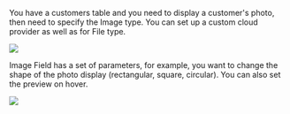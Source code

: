 [comment]: # ($page_title=Image)

You have a customers table and you need to display a customer's photo, then need to specify the Image type. You can set up a custom cloud provider as well as for File type.

![](https://gblobscdn.gitbook.com/assets%2F-LQ08RFAKZvFADEiXKFy%2F-MFeilMy_fVmiZK9xZlP%2F-MFf-IbuBDp_eX2jW6Rq%2FGIF.gif?alt=media&token=9a6b2b60-aa80-4b01-8159-9df1ba89089a)

Image Field has a set of parameters, for example, you want to change the shape of the photo display \(rectangular, square, circular\). You can also set the preview on hover.

![](https://gblobscdn.gitbook.com/assets%2F-LQ08RFAKZvFADEiXKFy%2F-MFeilMy_fVmiZK9xZlP%2F-MFf0DnbffWOMItA4i_D%2FGIF.gif?alt=media&token=374d0943-e97f-44f0-99cc-cc6f814bcaad)

